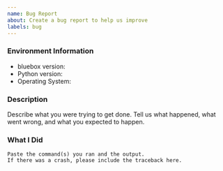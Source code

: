 ```yaml
---
name: Bug Report
about: Create a bug report to help us improve
labels: bug
---
```


<!-- Please search existing issues to avoid creating duplicates. -->

### Environment Information

-   bluebox version:
-   Python version:
-   Operating System:

### Description

Describe what you were trying to get done.
Tell us what happened, what went wrong, and what you expected to happen.

### What I Did

```
Paste the command(s) you ran and the output.
If there was a crash, please include the traceback here.
```
